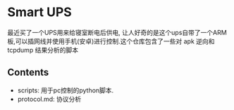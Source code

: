 # Smart UPS

最近买了一个UPS用来给寝室断电后供电, 让人好奇的是这个ups自带了一个ARM板,可以插网线并使用手机(安卓)进行控制.这个仓库包含了一些对 apk 逆向和 tcpdump 结果分析的脚本

## Contents

* scripts: 用于pc控制的python脚本.
* protocol.md: 协议分析